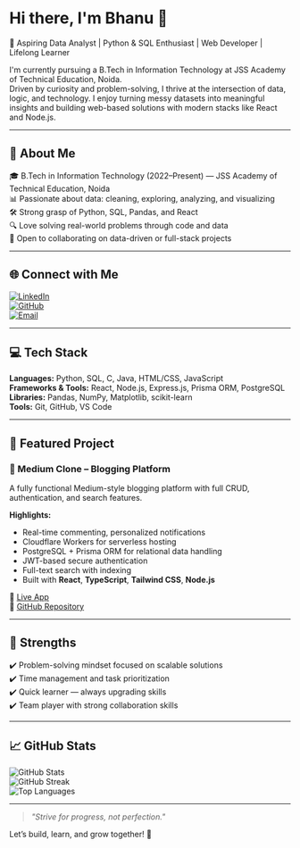 # Hi there, I'm Bhanu 👋

🚀 Aspiring Data Analyst | Python & SQL Enthusiast | Web Developer | Lifelong Learner

I'm currently pursuing a B.Tech in Information Technology at JSS Academy of Technical Education, Noida.  
Driven by curiosity and problem-solving, I thrive at the intersection of data, logic, and technology. I enjoy turning messy datasets into meaningful insights and building web-based solutions with modern stacks like React and Node.js.

---

## 💫 About Me  
🎓 B.Tech in Information Technology (2022–Present) — JSS Academy of Technical Education, Noida  
📊 Passionate about data: cleaning, exploring, analyzing, and visualizing  
🛠️ Strong grasp of Python, SQL, Pandas, and React  
🔍 Love solving real-world problems through code and data  
💬 Open to collaborating on data-driven or full-stack projects  

---

## 🌐 Connect with Me  
[![LinkedIn](https://img.shields.io/badge/LinkedIn-%230077B5.svg?logo=linkedin&logoColor=white)](https://www.linkedin.com/in/bhanu-pratap-singh-1a9492147/)  
[![GitHub](https://img.shields.io/badge/GitHub-%2312100E.svg?logo=github&logoColor=white)](https://github.com/Bhanu29042005)  
[![Email](https://img.shields.io/badge/Gmail-D14836?logo=gmail&logoColor=white)](mailto:bhanu.tomtom@gmail.com)  

---

## 💻 Tech Stack  
**Languages:** Python, SQL, C, Java, HTML/CSS, JavaScript  
**Frameworks & Tools:** React, Node.js, Express.js, Prisma ORM, PostgreSQL  
**Libraries:** Pandas, NumPy, Matplotlib, scikit-learn  
**Tools:** Git, GitHub, VS Code

---

## 🚀 Featured Project  

### 📝 Medium Clone – Blogging Platform  
A fully functional Medium-style blogging platform with full CRUD, authentication, and search features.

**Highlights:**  
- Real-time commenting, personalized notifications  
- Cloudflare Workers for serverless hosting  
- PostgreSQL + Prisma ORM for relational data handling  
- JWT-based secure authentication  
- Full-text search with indexing  
- Built with **React**, **TypeScript**, **Tailwind CSS**, **Node.js**

🔗 [Live App](https://blogging-website-ppz3.vercel.app/)  
📂 [GitHub Repository](https://github.com/Bhanu29042005)

---

## 🧠 Strengths  
✔️ Problem-solving mindset focused on scalable solutions  
✔️ Time management and task prioritization  
✔️ Quick learner — always upgrading skills  
✔️ Team player with strong collaboration skills

---

## 📈 GitHub Stats  
![GitHub Stats](https://github-readme-stats.vercel.app/api?username=Bhanu29042005&theme=tokyonight&show_icons=true)  
![GitHub Streak](https://github-readme-streak-stats.herokuapp.com?user=Bhanu29042005&theme=tokyonight)  
![Top Languages](https://github-readme-stats.vercel.app/api/top-langs/?username=Bhanu29042005&theme=tokyonight&layout=compact)

---

> *"Strive for progress, not perfection."*

Let’s build, learn, and grow together! 🚀
